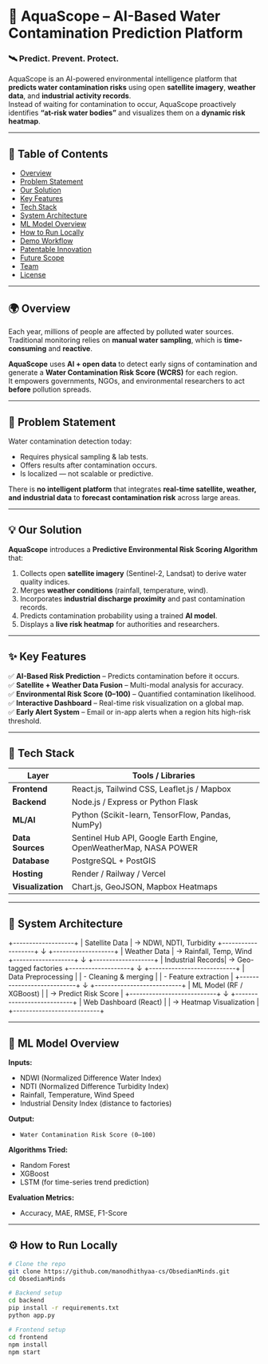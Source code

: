 # 🌊 AquaScope – AI-Based Water Contamination Prediction Platform

### 🛰️ Predict. Prevent. Protect.

AquaScope is an AI-powered environmental intelligence platform that **predicts water contamination risks** using open **satellite imagery**, **weather data**, and **industrial activity records**.  
Instead of waiting for contamination to occur, AquaScope proactively identifies **“at-risk water bodies”** and visualizes them on a **dynamic risk heatmap**.

---

## 📖 Table of Contents
- [Overview](#-overview)
- [Problem Statement](#-problem-statement)
- [Our Solution](#-our-solution)
- [Key Features](#-key-features)
- [Tech Stack](#-tech-stack)
- [System Architecture](#-system-architecture)
- [ML Model Overview](#-ml-model-overview)
- [How to Run Locally](#-how-to-run-locally)
- [Demo Workflow](#-demo-workflow)
- [Patentable Innovation](#-patentable-innovation)
- [Future Scope](#-future-scope)
- [Team](#-team)
- [License](#-license)

---

## 🌍 Overview
Each year, millions of people are affected by polluted water sources. Traditional monitoring relies on **manual water sampling**, which is **time-consuming** and **reactive**.

**AquaScope** uses **AI + open data** to detect early signs of contamination and generate a **Water Contamination Risk Score (WCRS)** for each region.  
It empowers governments, NGOs, and environmental researchers to act **before** pollution spreads.

---

## 🚨 Problem Statement
Water contamination detection today:
- Requires physical sampling & lab tests.
- Offers results after contamination occurs.
- Is localized — not scalable or predictive.

There is **no intelligent platform** that integrates **real-time satellite, weather, and industrial data** to **forecast contamination risk** across large areas.

---

## 💡 Our Solution
**AquaScope** introduces a **Predictive Environmental Risk Scoring Algorithm** that:
1. Collects open **satellite imagery** (Sentinel-2, Landsat) to derive water quality indices.  
2. Merges **weather conditions** (rainfall, temperature, wind).  
3. Incorporates **industrial discharge proximity** and past contamination records.  
4. Predicts contamination probability using a trained **AI model**.  
5. Displays a **live risk heatmap** for authorities and researchers.

---

## ✨ Key Features
✅ **AI-Based Risk Prediction** – Predicts contamination before it occurs.  
✅ **Satellite + Weather Data Fusion** – Multi-modal analysis for accuracy.  
✅ **Environmental Risk Score (0–100)** – Quantified contamination likelihood.  
✅ **Interactive Dashboard** – Real-time risk visualization on a global map.  
✅ **Early Alert System** – Email or in-app alerts when a region hits high-risk threshold.

---

## 🧠 Tech Stack

| Layer | Tools / Libraries |
|-------|-------------------|
| **Frontend** | React.js, Tailwind CSS, Leaflet.js / Mapbox |
| **Backend** | Node.js / Express or Python Flask |
| **ML/AI** | Python (Scikit-learn, TensorFlow, Pandas, NumPy) |
| **Data Sources** | Sentinel Hub API, Google Earth Engine, OpenWeatherMap, NASA POWER |
| **Database** | PostgreSQL + PostGIS |
| **Hosting** | Render / Railway / Vercel |
| **Visualization** | Chart.js, GeoJSON, Mapbox Heatmaps |

---

## 🧩 System Architecture

+-------------------+
| Satellite Data | → NDWI, NDTI, Turbidity
+-------------------+
↓
+-------------------+
| Weather Data | → Rainfall, Temp, Wind
+-------------------+
↓
+-------------------+
| Industrial Records| → Geo-tagged factories
+-------------------+
↓
+---------------------------+
| Data Preprocessing |
| - Cleaning & merging |
| - Feature extraction |
+---------------------------+
↓
+---------------------------+
| ML Model (RF / XGBoost) |
| → Predict Risk Score |
+---------------------------+
↓
+---------------------------+
| Web Dashboard (React) |
| → Heatmap Visualization |
+---------------------------+


---

## 🤖 ML Model Overview

**Inputs:**
- NDWI (Normalized Difference Water Index)  
- NDTI (Normalized Difference Turbidity Index)  
- Rainfall, Temperature, Wind Speed  
- Industrial Density Index (distance to factories)

**Output:**
- `Water Contamination Risk Score (0–100)`

**Algorithms Tried:**
- Random Forest
- XGBoost
- LSTM (for time-series trend prediction)

**Evaluation Metrics:**
- Accuracy, MAE, RMSE, F1-Score

---

## ⚙️ How to Run Locally

```bash
# Clone the repo
git clone https://github.com/manodhithyaa-cs/ObsedianMinds.git
cd ObsedianMinds

# Backend setup
cd backend
pip install -r requirements.txt
python app.py

# Frontend setup
cd frontend
npm install
npm start
